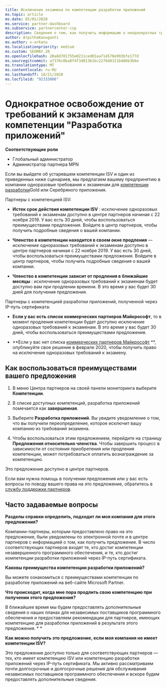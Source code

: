 ```yaml
---
title: Исключение экзамена по компетенции разработки приложений
ms.topic: article
ms.date: 05/01/2020
ms.service: partner-dashboard
ms.subservice: partnercenter-csp
description: Сведения о том, как получить информацию о неоднократных требованиях к экзаменам для партнеров по разработке приложений, см. в этой статье.
author: ArpithaKanuganti
ms.author: v-arkanu
ms.localizationpriority: medium
ms.custom: SEOMAY.20
ms.openlocfilehash: 20a8d701755e0211ced01aa714570e993bfe177d
ms.sourcegitcommit: a7376c0ba8f4f3d01361bc227640311b486b3b6e
ms.translationtype: MT
ms.contentlocale: ru-RU
ms.lasthandoff: 10/21/2020
ms.locfileid: "92333806"
---
```

# <a name="one-time-exam-requirements-exemption-for-the-application-development-competency"></a>Однократное освобождение от требований к экзаменам для компетенции "Разработка приложений"

**Соответствующие роли**

- Глобальный администратор
- Администратор партнера MPN

Если вы выйдете об устаревшем компетенции ISV и один из приведенных ниже сценариев, мы предлагаем вашему предпринятию в компании одноразовые требования к экзаменам для [компетенции разработки](https://partner.microsoft.com/membership/application-development-competency)Gold или Серебряного приложения. 

Партнеры с компетенцией ISV:

- **Истек срок действия компетенции ISV** : исключение одноразовых требований к экзаменам доступно в центре партнеров начиная с 22 ноября 2019. У вас есть 30 дней, чтобы воспользоваться преимуществами предложения. Войдите в центр партнеров, чтобы получить подробные сведения о вашей компании.

- **Членство в компетенции находится в своем окне продления** — исключение одноразовых требований к экзаменам доступно в центре партнеров начиная с 22 ноября 2019. У вас есть 30 дней, чтобы воспользоваться преимуществами предложения. Войдите в центр партнеров, чтобы получить подробные сведения о вашей компании.

- **Членство в компетенции зависит от продления в ближайшие месяцы** : исключение одноразовых требований к экзаменам будет доступно вам при продлении времени. В это время у вас будет 30 дней для получения предложения.

Партнеры с компетенцией разработки приложений, полученной через IP-путь сертификата:

- **Если у вас есть список коммерческих партнеров Майкрософт**, то в момент продления компетенции будет доступно исключение одноразовых требований к экзаменам. В это время у вас будет 30 дней, чтобы воспользоваться преимуществами предложения.

- **Если у вас нет списка [коммерческих партнеров Майкрософт](https://azure.microsoft.com/overview/commercial-marketplace/) **, опубликуйте свое решение в феврале 2020, чтобы получить право на исключение одноразовых требований к экзамену.

## <a name="how-to-take-advantage-of-your-offer"></a>Как воспользоваться преимуществами вашего предложения

1. В меню Центра партнеров на своей панели мониторинга выберите **Компетенции**.
2. В списке доступных компетенций, разработка приложений помечается как **завершенная**.

3. Выберите **Разработка приложений**. Вы увидите уведомление о том, что вы получили переопределение, которое исключит вашу компанию из требований экзамена. 

4. Чтобы воспользоваться этим предложением, перейдите на страницу **Предложения относительно членства**. Чтобы завершить процесс в зависимости от состояния приобретения или продления компетенции, может потребоваться оплатить вознаграждение за компетенцию. 

Это предложение доступно в центре партнеров.

Если вам нужна помощь в получении предложения или у вас есть вопросы по поводу вашего права на это предложение, обратитесь в [службу поддержки партнеров](https://partner.microsoft.com/Support). 

## <a name="frequently-asked-questions"></a>Часто задаваемые вопросы

**Разделы справки определить, подходит ли моя компания для этого предложения?**

Компании-партнеры, которым предоставлено право на это предложение, были уведомлены по электронной почте и в центре партнеров с информацией о том, как получить предложение. В число соответствующих партнеров входят те, кто достиг компетенции незавершенного программного обеспечения, и те, кто достиг компетенции разработки приложений через IP-путь сертификата. 

**Каковы преимущества компетенции разработки приложений?**

Вы можете ознакомиться с преимуществами компетенции по разработке приложений на веб-сайте Microsoft Partner. 

**Что происходит, когда мне пора продлить свою компетенцию при получении этого предложения?** 

В ближайшее время мы будем предоставлять дополнительные сведения о наших планах для независимых поставщиков программного обеспечения и предоставляем рекомендации для партнеров, имеющих компетенцию для разработки приложений в результате этого предложения. * *  

**Как можно получить это предложение, если моя компания не имеет компетенции ISV?**

Это предложение доступно только для соответствующих партнеров — тех, кто имеет компетенцию ISV или компетенцию разработки приложений через IP-путь сертификата. Мы активно рассматриваем почти долгосрочные и долгосрочные решения для обслуживания независимых поставщиков программного обеспечения и вскоре будем предоставлять дополнительные сведения. 


